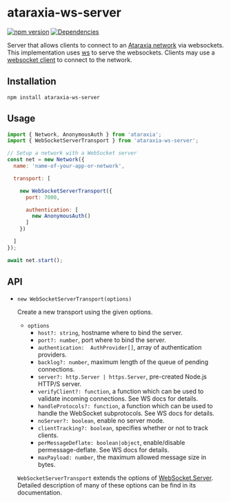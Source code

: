 # ataraxia-ws-server

[![npm version](https://badge.fury.io/js/ataraxia-ws-server.svg)](https://badge.fury.io/js/ataraxia-ws-server)
[![Dependencies](https://david-dm.org/aholstenson/ataraxia/status.svg?path=packages/ws-server)](https://david-dm.org/aholstenson/ataraxia?path=packages/ws-server)

Server that allows clients to connect to an [Ataraxia network](https://github.com/aholstenson/ataraxia)
via websockets. This implementation uses [ws](https://github.com/websockets/ws)
to serve the websockets. Clients may use a [websocket client](https://github.com/aholstenson/ataraxia/tree/master/packages/ws-client)
to connect to the network.

## Installation

```
npm install ataraxia-ws-server
```

## Usage

```javascript
import { Network, AnonymousAuth } from 'ataraxia';
import { WebSocketServerTransport } from 'ataraxia-ws-server';

// Setup a network with a WebSocket server
const net = new Network({
  name: 'name-of-your-app-or-network',

  transport: [

    new WebSocketServerTransport({
      port: 7000,

      authentication: [
        new AnonymousAuth()
      ]
    })

  ]
});

await net.start();
```

## API

* 
  `new WebSocketServerTransport(options)` 
  
  Create a new transport using the given options.

  * `options`
    * `host?: string`, hostname where to bind the server.
    * `port?: number`, port where to bind the server.
    * `authentication:  AuthProvider[]`, array of authentication providers.
    * `backlog?: number`, maximum length of the queue of pending connections.
    * `server?: http.Server | https.Server`, pre-created Node.js HTTP/S server.
    * `verifyClient?: function`, a function which can be used to validate incoming connections. See WS docs for details.
    * `handleProtocols?: function`, a function which can be used to handle the WebSocket subprotocols. See WS docs for details.
    * `noServer?: boolean`, enable no server mode.
    * `clientTracking?: boolean`, specifies whether or not to track clients.
    * `perMessageDeflate: boolean|object`, enable/disable permessage-deflate. See WS docs for details.
    * `maxPayload: number`, the maximum allowed message size in bytes.


  `WebSocketServerTransport` extends the options of [WebSocket.Server](https://github.com/websockets/ws/blob/master/doc/ws.md#new-websocketserveroptions-callback). Detailed description of many of these
  options can be find in its documentation.


